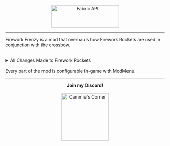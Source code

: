 <p align="center">
<a href="https://www.curseforge.com/minecraft/mc-mods/fabric-api"><img src="https://i.imgur.com/Ol1Tcf8.png" width="215" height="72" title="Fabric API" alt="Fabric API"></a>
</p>

---

Firework Frenzy is a mod that overhauls how Firework Rockets are used in conjunction with the crossbow.

<br>

<details>
    <summary>All Changes Made to Firework Rockets</summary>

---
- Self-damage no longer gives invincibility frames
- Damage now scales linearly with the number of Firework Stars
  - Base-damage of Firework Rockets reduced from 6 to 3
  - Tooltip displays maximum damage of Firework Rocket
  - Does not affect Firework Rockets used for Elytra Flight
- Rocket Jumping exists
  - Knockback based on Firework Stars in Firework Rocket

**Damage Table:**

| Firework Stars | Vanilla Damage | FireworkFix Damage* |
| :------------: | :------------: | :-----------------: |
| 0              | 0.0            | 0.0                 |
| 1              | 6.0            | 3.0                 |
| 2              | 8.0            | 6.0                 |
| 3              | 10.0           | 9.0                |
| 4              | 12.0           | 12.0                |
| 5              | 14.0           | 15.0                |
| 6              | 16.0           | 18.0                |
| 7              | 17.0           | 21.0                |
---
</details>
<br>
Every part of the mod is configurable in-game with ModMenu.

---

<p align="center">
  <b>Join my Discord!</b>
  <br><br>
<a href="https://discord.gg/f5dFYWX"><img src="https://www.shareicon.net/data/2017/06/21/887435_logo_512x512.png" width="150" height="150" title="Cammie's Corner" alt="Cammie's Corner"></a>
</p>
